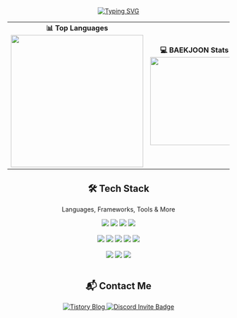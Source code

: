 <div align ="center">
        <a href="https://git.io/typing-svg">
                <img src="https://readme-typing-svg.demolab.com/?lines=Welcome+to+Znsim+Github;Nice+to+meet+you!!" alt="Typing SVG" />
        </a>
</div>

<table align="center">
  <tr>
    <td align="center">
      <strong>📊 Top Languages</strong><br/>
      <img src="https://github-readme-stats.vercel.app/api/top-langs/?username=Znsim&hide_progress=true" width="300"/>
    </td>
    <td align="center">
      <strong>💻 BAEKJOON Stats</strong><br/>
      <a href="https://solved.ac/taldkdus1">
        <img src="http://mazassumnida.wtf/api/generate_badge?boj=taldkdus1" width="200"/>
      </a>
    </td>
  </tr>
</table>



<div align="center">

  <h2>🛠 Tech Stack</h2>
  <p>Languages, Frameworks, Tools & More</p>

  <!-- Languages -->
  <img src="https://img.shields.io/badge/HTML5-%23E34F26.svg?style=for-the-badge&logo=html5&logoColor=white"/>
  <img src="https://img.shields.io/badge/CSS3-%231572B6.svg?style=for-the-badge&logo=css3&logoColor=white"/>
  <img src="https://img.shields.io/badge/JavaScript-%23323330.svg?style=for-the-badge&logo=javascript&logoColor=%23F7DF1E"/>
  <img src="https://img.shields.io/badge/Python-3670A0?style=for-the-badge&logo=python&logoColor=ffdd54"/>
  <br/><br/>

  <!-- Frameworks, Platforms and Libraries -->
  <img src="https://img.shields.io/badge/React-%2320232a.svg?style=for-the-badge&logo=react&logoColor=%2361DAFB"/>
  <img src="https://img.shields.io/badge/Vite-%23646CFF.svg?style=for-the-badge&logo=vite&logoColor=white"/>
  <img src="https://img.shields.io/badge/MUI-%230081CB.svg?style=for-the-badge&logo=mui&logoColor=white"/>
  <img src="https://img.shields.io/badge/Node.js-6DA55F?style=for-the-badge&logo=node.js&logoColor=white"/>
  <img src="https://img.shields.io/badge/NPM-%23CB3837.svg?style=for-the-badge&logo=npm&logoColor=white"/>
  <br/><br/>

  <!-- DB -->
  <img src="https://img.shields.io/badge/Postgres-%23316192.svg?style=for-the-badge&logo=postgresql&logoColor=white"/>
  <!-- Design -->
  <img src="https://img.shields.io/badge/Figma-%23F24E1E.svg?style=for-the-badge&logo=figma&logoColor=white"/>
  <!-- OS -->
  <img src="https://img.shields.io/badge/Windows-0078D6?style=for-the-badge&logo=windows&logoColor=white"/>
  <br/><br/>

</div>


<div align="center">
        <!--Social-->
                <h2>📬 Contact Me </h2>
                <!--blog-->
                  <a href="https://znsim.tistory.com/" target="_blank">
                    <img src="https://img.shields.io/badge/Blog-Tistory-%23EC654B?style=for-the-badge&logo=tistory&logoColor=white" alt="Tistory Blog"/>
                  </a>
                <!--Discord-->
                  <a href="https://discord.gg/5hj8Dd5U" target="_blank">
                    <img src="https://img.shields.io/badge/Join%20Discord-5865F2?style=for-the-badge&logo=discord&logoColor=white" alt="Discord Invite Badge"/>
                  </a>

</div>





